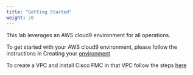 ```yaml
---
title: "Getting Started"
weight: 20
---
```


This lab leverages an AWS cloud9 environment for all operations.

To get started with your AWS cloud9 environment, please follow the instructions in Creating your [environment](../20_Getting_Started/1_getting_started.md)

To create a VPC and install Cisco FMC in that VPC follow the steps [here](../20_Getting_Started/3_VPC_setup_and_FMC_installation.md)

